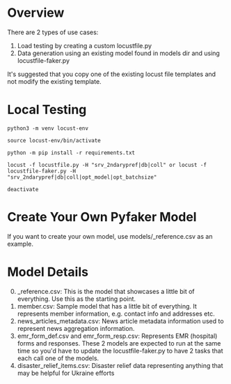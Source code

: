 # Overview
There are 2 types of use cases:
1. Load testing by creating a custom locustfile.py
2. Data generation using an existing model found in models dir and using locustfile-faker.py

It's suggested that you copy one of the existing locust file templates and not modify the existing template.

# Local Testing
```
python3 -m venv locust-env

source locust-env/bin/activate

python -m pip install -r requirements.txt

locust -f locustfile.py -H "srv_2ndarypref|db|coll" or locust -f locustfile-faker.py -H "srv_2ndarypref|db|coll|opt_model|opt_batchsize"

deactivate
```

# Create Your Own Pyfaker Model 
If you want to create your own model, use models/_reference.csv as an example.

# Model Details
0. _reference.csv: This is the model that showcases a little bit of everything. Use this as the starting point.
1. member.csv: Sample model that has a little bit of everything. It represents member information, e.g. contact info and addresses etc.
2. news_articles_metadata.csv: News article metadata information used to represent news aggregation information.
3. emr_form_def.csv and emr_form_resp.csv: Represents EMR (hospital) forms and responses. These 2 models are expected to run at the same time so you'd have to update the locustfile-faker.py to have 2 tasks that each call one of the models.
4. disaster_relief_items.csv: Disaster relief data representing anything that may be helpful for Ukraine efforts 
